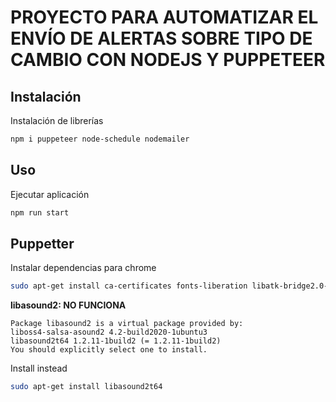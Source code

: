 # PROYECTO PARA AUTOMATIZAR EL ENVÍO DE ALERTAS SOBRE TIPO DE CAMBIO CON NODEJS Y PUPPETEER

## Instalación

Instalación de librerías
```bash
npm i puppeteer node-schedule nodemailer
```

## Uso
Ejecutar aplicación
```bash
npm run start
```

## Puppetter
Instalar dependencias para chrome
```bash
sudo apt-get install ca-certificates fonts-liberation libatk-bridge2.0-0t64 libatk1.0-0t64 libc6 libcairo2 libcups2t64 libdbus-1-3 libexpat1 libfontconfig1 libgbm1 libgcc-s1 libglib2.0-0t64 libgtk-3-0t64 libnspr4 libnss3 libpango-1.0-0 libpangocairo-1.0-0 libstdc++6 libx11-6 libx11-xcb1 libxcb1 libxcomposite1 libxcursor1 libxdamage1 libxext6 libxfixes3 libxi6 libxrandr2 libxrender1 libxss1 libxtst6 lsb-release wget xdg-utils
```
**libasound2: NO FUNCIONA**

    Package libasound2 is a virtual package provided by:
    liboss4-salsa-asound2 4.2-build2020-1ubuntu3
    libasound2t64 1.2.11-1build2 (= 1.2.11-1build2)
    You should explicitly select one to install.

Install instead 
```bash
sudo apt-get install libasound2t64
```